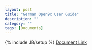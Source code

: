 ```yaml
---
layout: post
title: "German Open9x User Guide"
description: ""
category: ""
tags: [Documents]
---
```

{% include JB/setup %}
[Document Link](https://opentx.googlecode.com/files/OpenTx%20Manual%20DE.pdf)
